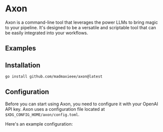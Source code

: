 # Axon

Axon is a command-line tool that leverages the power LLMs to bring magic to your pipeline. It's designed to be a versatile and scriptable tool that can be easily integrated into your workflows.

## Examples

<!-- TODO: add examples  -->

## Installation

```bash
go install github.com/madmaxieee/axon@latest
```

## Configuration

Before you can start using Axon, you need to configure it with your OpenAI API key. Axon uses a configuration file located at `$XDG_CONFIG_HOME/axon/config.toml`.

Here's an example configuration:

<!-- TODO: add default config file -->

```toml

```
